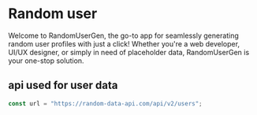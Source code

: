 # Random user

Welcome to RandomUserGen, the go-to app for seamlessly generating random user profiles with just a click! Whether you're a web developer, UI/UX designer, or simply in need of placeholder data, RandomUserGen is your one-stop solution.

## api used for user data

```javascript
const url = "https://random-data-api.com/api/v2/users";
```
